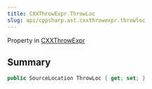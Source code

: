 ```yaml
---
title: CXXThrowExpr.ThrowLoc
slug: api/cppsharp.ast.cxxthrowexpr.throwloc
---
```

Property in [CXXThrowExpr](/api/cppsharp/ast/cxxthrowexpr)

## Summary



```csharp
public SourceLocation ThrowLoc { get; set; }
```

